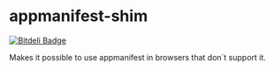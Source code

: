 appmanifest-shim
================

[![Bitdeli Badge](https://d2weczhvl823v0.cloudfront.net/MikaelSoderstrom/appmanifest-shim/trend.png)](https://bitdeli.com/free "Bitdeli Badge")

Makes it possible to use appmanifest in browsers that don´t support it.
